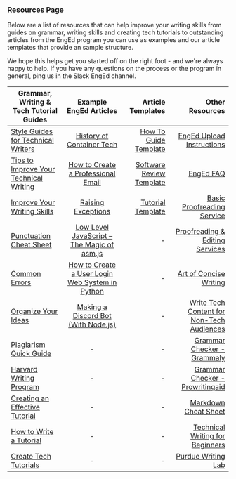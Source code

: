 ### Resources Page
Below are a list of resources that can help improve your writing skills from guides on grammar, writing skills and creating tech tutorials to outstanding articles from the EngEd program you can use as examples and our article templates that provide an sample structure.

We hope this helps get you started off on the right foot - and we're always happy to help. If you have any questions on the process or the program in general, ping us in the Slack EngEd channel.

| Grammar, Writing & Tech Tutorial Guides   |   Example EngEd Articles  |  Article Templates | Other Resources |
|----------|:-------------:|------:|------:|
| [Style Guides for Technical Writers](https://medium.com/technical-writing-is-easy/style-guides-for-technical-writers-72b011f84c4b) |  [History of Container Tech](https://github.com/section-io/engineering-education/blob/master/new_contributors/example_article_submission.md) | [How To Guide Template](https://github.com/section-io/engineering-education/blob/master/new_contributors/how-to-guide-template.md) |[EngEd Upload Instructions](https://github.com/section-io/engineering-education/blob/master/new_contributors/UPLOAD_INSTRUCTIONS.md)|
| [Tips to Improve Your Technical Writing](https://thebestschools.org/magazine/technical-writing-tips/) |   [How to Create a Professional Email](https://www.section.io/engineering-education/creating-professional-email/)   |  [Software Review Template](https://github.com/section-io/engineering-education/blob/master/new_contributors/software-review-template.md) |[EngEd FAQ](https://github.com/section-io/engineering-education/blob/master/new_contributors/FAQ.md)|
| [Improve Your Writing Skills](https://www.wordstream.com/blog/ws/2014/08/07/improve-writing-skills) | [Raising Exceptions](https://www.section.io/engineering-education/raising-exceptions/) |  [Tutorial Template](https://github.com/section-io/engineering-education/blob/master/new_contributors/tutorial-template.md) |[Basic Proofreading Service](https://www.fiverr.com/johnbatsoniii/proofread-and-edit-your-writing-for-publication?context_referrer=user_page&ref_ctx_id=9caf75ed-ce79-4880-b2fc-5b09e92e23d6&pckg_id=1&pos=1)|
| [Punctuation Cheat Sheet](https://www.wikihow.com/Use-English-Punctuation-Correctly) | [Low Level JavaScript – The Magic of asm.js](/engineering-education/low-level-javascript/) | - |[Proofreading & Editing Services](https://www.fiverr.com/categories/writing-translation/proofreading-editing?source=gig_sub_category_link)|
| [Common Errors](https://brians.wsu.edu/common-errors/) | [How to Create a User Login Web System in Python](/engineering-education/user-login-web-system/) |  - |[Art of Concise Writing](https://technicalwritingtoolbox.com/2012/04/13/the-art-of-concise-writing/)|
| [Organize Your Ideas](https://www.infoplease.com/homework-help/writing-grammar/homework-center-writing-skills-how-write-essay-advanced-1#organize) | [Making a Discord Bot (With Node.js)](/engineering-education/discord-bot-node/) |  - |[Write Tech Content for Non-Tech Audiences](https://learn.g2.com/write-tech-content-for-non-technical-audiences)|
| [Plagiarism Quick Guide](https://www.scribbr.com/category/plagiarism/) | - |    - |[Grammar Checker - Grammaly](https://www.grammarly.com/)|
| [Harvard Writing Program](https://writingproject.fas.harvard.edu/pages/writing-guides) | - |  - |[Grammar Checker - Prowritingaid](https://prowritingaid.com/Free)|
| [Creating an Effective Tutorial](https://freelancetofreedomproject.com/seven-steps-to-creating-an-effective-tutorial/) | - |  - |[Markdown Cheat Sheet](https://www.markdownguide.org/cheat-sheet/)|
| [How to Write a Tutorial](https://www.wikihow.com/Write-a-Tutorial) | - | - |[Technical Writing for Beginners](https://www.freecodecamp.org/news/technical-writing-for-beginners/)|
| [Create Tech Tutorials](https://medium.com/handlebar-labs/how-to-create-tech-tutorials-7f3ecdc29f82) | - |  - |[Purdue Writing Lab](https://owl.purdue.edu/owl_exercises/sentence_structure/sentence_structure/run_ons_comma_splices_and_fused_sentences.html)|
